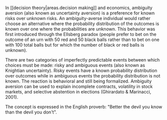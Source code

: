 
In [[decision theory|areas.decision making]] and economics, ambiguity aversion (also known as uncertainty aversion) is a preference for known risks over unknown risks. An ambiguity-averse individual would rather choose an alternative where the probability distribution of the outcomes is known over one where the probabilities are unknown. This behavior was first introduced through the Ellsberg paradox (people prefer to bet on the outcome of an urn with 50 red and 50 black balls rather than to bet on one with 100 total balls but for which the number of black or red balls is unknown).

There are two categories of imperfectly predictable events between which choices must be made: risky and ambiguous events (also known as Knightian uncertainty). Risky events have a known probability distribution over outcomes while in ambiguous events the probability distribution is not known. The reaction is behavioral and still being formalized. Ambiguity aversion can be used to explain incomplete contracts, volatility in stock markets, and selective abstention in elections (Ghirardato & Marinacci, 2001).

The concept is expressed in the English proverb: "Better the devil you know than the devil you don't".

